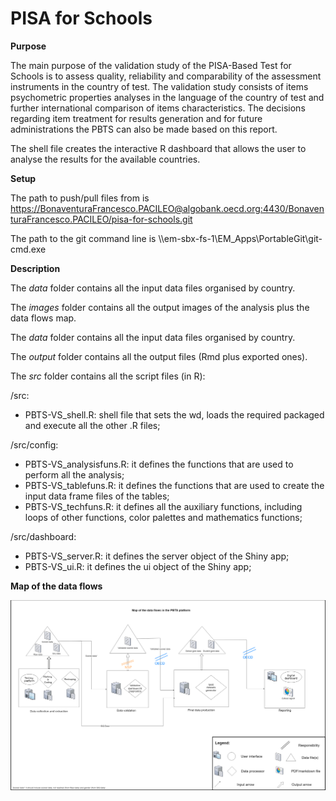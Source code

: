 # PISA for Schools

**Purpose**

The main purpose of the validation study of the PISA-Based Test for Schools is to assess quality, 
reliability and comparability of the assessment instruments in the country of test. The validation study consists 
of items psychometric properties analyses in the language of the country of test and further international comparison of items characteristics. 
The decisions regarding item treatment for results generation and for future administrations the PBTS can also be made based on this report.

The shell file creates the interactive R dashboard that allows the user to analyse the results for the available countries.



**Setup**

The path to push/pull files from is 
https://BonaventuraFrancesco.PACILEO@algobank.oecd.org:4430/BonaventuraFrancesco.PACILEO/pisa-for-schools.git

The path to the git command line is 
\\\em-sbx-fs-1\EM_Apps\PortableGit\git-cmd.exe


**Description**

The *data* folder contains all the input data files organised by country.

The *images* folder contains all the output images of the analysis plus the data flows map.

The *data* folder contains all the input data files organised by country.

The *output* folder contains all the output files (Rmd plus exported ones).

The *src* folder contains all the script files (in R):

/src:
*  PBTS-VS_shell.R: shell file that sets the wd, loads the required packaged and execute all the other .R files;

/src/config:
*  PBTS-VS_analysisfuns.R: it defines the functions that are used to perform all the analysis;
*  PBTS-VS_tablefuns.R: it defines the functions that are used to create the input data frame files of the tables;
*  PBTS-VS_techfuns.R: it defines all the auxiliary functions, including loops of other functions, color palettes and mathematics functions;

/src/dashboard:
*  PBTS-VS_server.R: it defines the server object of the Shiny app;
*  PBTS-VS_ui.R: it defines the ui object of the Shiny app;
  

**Map of the data flows**

![](./images/infoarch2.png)